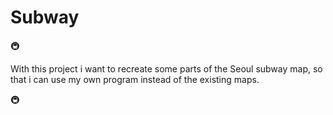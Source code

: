 # Subway
   
  🚇 
  
  With this project i want to recreate some parts of the Seoul subway map, 
  so that i can use my own program instead of the existing maps.
  
  🚇 
